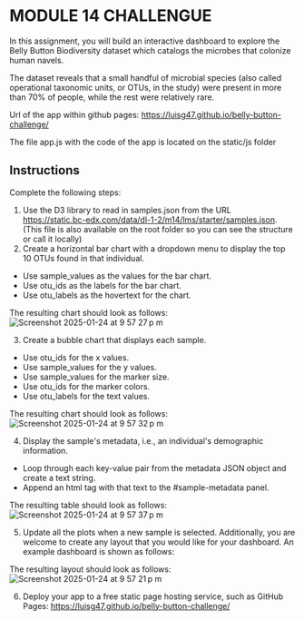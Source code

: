 # MODULE 14 CHALLENGUE 

In this assignment, you will build an interactive dashboard to explore the Belly Button Biodiversity dataset which catalogs the microbes that colonize human navels.

The dataset reveals that a small handful of microbial species (also called operational taxonomic units, or OTUs, in the study) were present in more than 70% of people, while the rest were relatively rare.

Url of the app within github pages: https://luisg47.github.io/belly-button-challenge/

The file app.js with the code of the app is located on the static/js folder 

## Instructions

Complete the following steps:

1. Use the D3 library to read in samples.json from the URL https://static.bc-edx.com/data/dl-1-2/m14/lms/starter/samples.json. (This file is also available on the root folder so you can see the structure or call it locally)
2. Create a horizontal bar chart with a dropdown menu to display the top 10 OTUs found in that individual.
+ Use sample_values as the values for the bar chart.
+ Use otu_ids as the labels for the bar chart.
+ Use otu_labels as the hovertext for the chart.

The resulting chart should look as follows:
![Screenshot 2025-01-24 at 9 57 27 p m](https://github.com/user-attachments/assets/874f2efc-315e-4a5e-a13c-a82fe8ff95f8)

3. Create a bubble chart that displays each sample.

+ Use otu_ids for the x values.
+ Use sample_values for the y values.
+ Use sample_values for the marker size.
+ Use otu_ids for the marker colors.
+ Use otu_labels for the text values.

The resulting chart should look as follows:
![Screenshot 2025-01-24 at 9 57 32 p m](https://github.com/user-attachments/assets/79b9f073-aaa0-40bf-8a5e-560b13bc6a2e)

4. Display the sample's metadata, i.e., an individual's demographic information.

+ Loop through each key-value pair from the metadata JSON object and create a text string.
+ Append an html tag with that text to the #sample-metadata panel.

The resulting table should look as follows:
![Screenshot 2025-01-24 at 9 57 37 p m](https://github.com/user-attachments/assets/4b75c750-c32d-49c3-8b93-938201752ced)

5. Update all the plots when a new sample is selected. Additionally, you are welcome to create any layout that you would like for your dashboard. An example dashboard is shown as follows:

The resulting layout should look as follows:
![Screenshot 2025-01-24 at 9 57 21 p m](https://github.com/user-attachments/assets/eb09f5cb-dbde-433f-b497-6c5bb1eddce0)





6. Deploy your app to a free static page hosting service, such as GitHub Pages: https://luisg47.github.io/belly-button-challenge/

